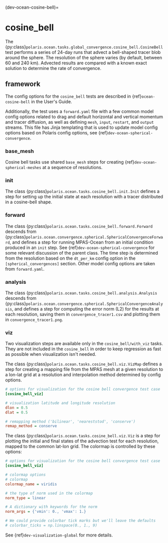 (dev-ocean-cosine-bell)=

# cosine_bell

The {py:class}`polaris.ocean.tasks.global_convergence.cosine_bell.CosineBell`
test performs a series of 24-day runs that advect a bell-shaped tracer blob
around the sphere.  The resolution of the sphere varies (by default, between
60 and 240 km).  Advected results are compared with a known exact solution to
determine the rate of convergence.

## framework

The config options for the `cosine_bell` tests are described in 
{ref}`ocean-cosine-bell` in the User's Guide.

Additionally, the test uses a `forward.yaml` file with a few common
model config options related to drag and default horizontal and
vertical momentum and tracer diffusion, as well as defining `mesh`, `input`,
`restart`, and `output` streams.  This file has Jinja templating that is
used to update model config options based on Polaris config options, see
{ref}`dev-ocean-spherical-convergence`.

### base_mesh

Cosine bell tasks use shared `base_mesh` steps for creating
{ref}`dev-ocean-spherical-meshes` at a sequence of resolutions.

### init

The class {py:class}`polaris.ocean.tasks.cosine_bell.init.Init`
defines a step for setting up the initial state at each resolution with a
tracer distributed in a cosine-bell shape.

### forward

The class {py:class}`polaris.ocean.tasks.cosine_bell.forward.Forward`
descends from {py:class}`polaris.ocean.convergence.spherical.SphericalConvergenceForward`,
and defines a step for running MPAS-Ocean from an initial condition produced in
an `init` step. See {ref}`dev-ocean-spherical-convergence` for some relevant
discussion of the parent class. The time step is determined from the resolution
based on the `dt_per_km` config option in the `[spherical_convergences]` 
section.  Other model config options are taken from `forward.yaml`.

### analysis

The class {py:class}`polaris.ocean.tasks.cosine_bell.analysis.Analysis`
descends from
{py:class}`polaris.ocean.convergence.spherical.SphericalConvergenceAnalysis`,
and defines a step for computing the error norm (L2) for the results
at each resolution, saving them in `convergence_tracer1.csv` and plotting them
in `convergence_tracer1.png`.

### viz

Two visualization steps are available only in the `cosine_bell/with_viz`
tasks.  They are not included in the `cosine_bell` in order to keep regression
as fast as possible when visualization isn't needed.

The class {py:class}`polaris.ocean.tasks.cosine_bell.viz.VizMap`
defines a step for creating a mapping file from the MPAS mesh at a given
resolution to a lon-lat grid at a resolution and interpolation method 
determined by config options.

```cfg
# options for visualization for the cosine bell convergence test case
[cosine_bell_viz]

# visualization latitude and longitude resolution
dlon = 0.5
dlat = 0.5

# remapping method ('bilinear', 'neareststod', 'conserve')
remap_method = conserve
```

The class {py:class}`polaris.ocean.tasks.cosine_bell.viz.Viz`
is a step for plotting the initial and final states of the advection test for
each resolution, mapped to the common lat-lon grid.  The colormap is controlled
by these options:

```cfg
# options for visualization for the cosine bell convergence test case
[cosine_bell_viz]

# colormap options
# colormap
colormap_name = viridis

# the type of norm used in the colormap
norm_type = linear

# A dictionary with keywords for the norm
norm_args = {'vmin': 0., 'vmax': 1.}

# We could provide colorbar tick marks but we'll leave the defaults
# colorbar_ticks = np.linspace(0., 1., 9)
```

See {ref}`dev-visualization-global` for more details.

